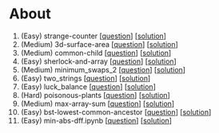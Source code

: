 # About
1. (Easy) strange-counter [[question](https://www.hackerrank.com/challenges/strange-code/problem)] [[solution](https://github.com/woo-chia-wei/problem-solving-hackerank/blob/master/01-easy-strange-counter.ipynb)]
1. (Medium) 3d-surface-area [[question](https://www.hackerrank.com/challenges/3d-surface-area/problem)] [[solution](https://github.com/woo-chia-wei/problem-solving-hackerank/blob/master/02-medium-3d-surface-area.ipynb)]
1. (Medium) common-child [[question](https://www.hackerrank.com/challenges/common-child/problem)] [[solution](https://github.com/woo-chia-wei/problem-solving-hackerank/blob/master/03_medium_common_child.ipynb)]
1. (Easy) sherlock-and-array [[question](https://www.hackerrank.com/challenges/sherlock-and-array/problem)] [[solution](https://github.com/woo-chia-wei/problem-solving-hackerank/blob/master/04_easy_sherlock_and_array.ipynb)]
1. (Medium) minimum_swaps_2 [[question](https://www.hackerrank.com/challenges/minimum-swaps-2/problem)] [[solution](https://github.com/woo-chia-wei/problem-solving-hackerank/blob/master/05_medium_minimum_swaps_2.ipynb)]
1. (Easy) two_strings [[question](https://www.hackerrank.com/challenges/two-strings/problem)] [[solution](https://github.com/woo-chia-wei/problem-solving-hackerank/blob/master/06_easy_two_strings.ipynb)]
1. (Easy) luck_balance [[question](https://www.hackerrank.com/challenges/luck-balance/problem)] [[solution](https://github.com/woo-chia-wei/problem-solving-hackerank/blob/master/07_easy_luck_balance.ipynb)]
1. (Hard) poisonous-plants [[question](https://www.hackerrank.com/challenges/poisonous-plants/problem)] [[solution](https://github.com/woo-chia-wei/problem-solving-hackerank/blob/master/08-hard-poisonous-plants.ipynb)]
1. (Medium) max-array-sum [[question](https://www.hackerrank.com/challenges/max-array-sum/problem)] [[solution](https://github.com/woo-chia-wei/problem-solving-hackerank/blob/master/09-medium-max-array-sum.ipynb)]
1. (Easy) bst-lowest-common-ancestor [[question](https://www.hackerrank.com/challenges/binary-search-tree-lowest-common-ancestor/problem)] [[solution](https://github.com/woo-chia-wei/problem-solving-hackerank/blob/master/10-easy-bst-lowest-common-ancestor.ipynb)]
1. (Easy) min-abs-dff.ipynb [[question](https://www.hackerrank.com/challenges/minimum-absolute-difference-in-an-array/problem)] [[solution](https://github.com/woo-chia-wei/problem-solving-hackerank/blob/master/11-easy-min-abs-dff.ipynb)]